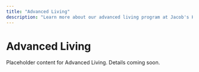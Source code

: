 ```yaml
---
title: "Advanced Living"
description: "Learn more about our advanced living program at Jacob's House."
---
```


# Advanced Living

Placeholder content for Advanced Living. Details coming soon.

